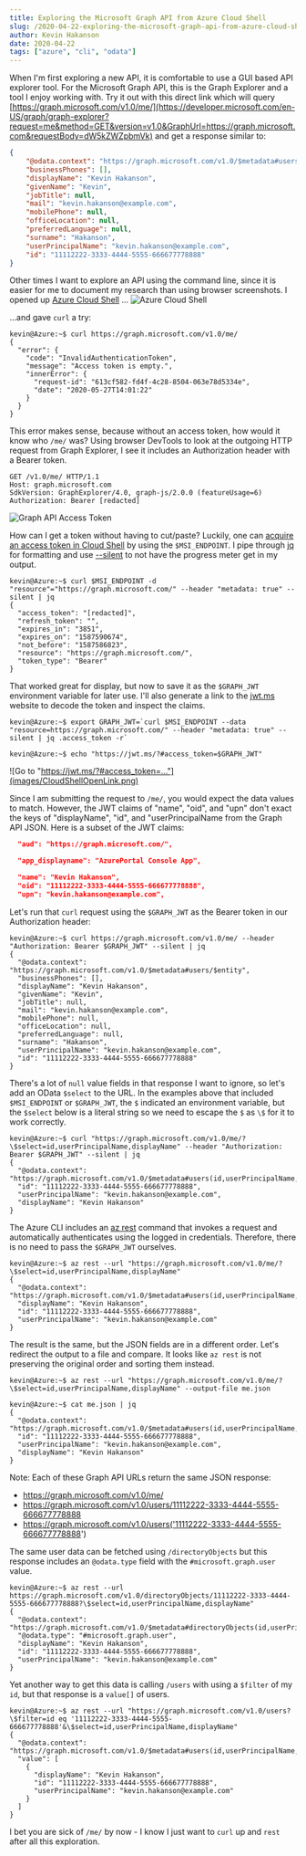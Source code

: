 ```yaml
---
title: Exploring the Microsoft Graph API from Azure Cloud Shell
slug: /2020-04-22-exploring-the-microsoft-graph-api-from-azure-cloud-shell
author: Kevin Hakanson
date: 2020-04-22
tags: ["azure", "cli", "odata"]
---
```

When I'm first exploring a new API, it is comfortable to use a GUI based API explorer tool.  For the Microsoft Graph API, this is the Graph Explorer and a tool I enjoy working with.  Try it out with this direct link which will query [https://graph.microsoft.com/v1.0/me/](https://developer.microsoft.com/en-US/graph/graph-explorer?request=me&method=GET&version=v1.0&GraphUrl=https://graph.microsoft.com&requestBody=dW5kZWZpbmVk) and get a response similar to:

```json
{
    "@odata.context": "https://graph.microsoft.com/v1.0/$metadata#users/$entity",
    "businessPhones": [],
    "displayName": "Kevin Hakanson",
    "givenName": "Kevin",
    "jobTitle": null,
    "mail": "kevin.hakanson@example.com",
    "mobilePhone": null,
    "officeLocation": null,
    "preferredLanguage": null,
    "surname": "Hakanson",
    "userPrincipalName": "kevin.hakanson@example.com",
    "id": "11112222-3333-4444-5555-666677778888"
}
```

Other times I want to explore an API using the command line, since it is easier for me to document my research than using browser screenshots.  I opened up [Azure Cloud Shell](https://shell.azure.com/) ...
![Azure Cloud Shell](images/AzureCloudShell.png)

...and gave `curl` a try:

```console
kevin@Azure:~$ curl https://graph.microsoft.com/v1.0/me/
{
  "error": {
    "code": "InvalidAuthenticationToken",
    "message": "Access token is empty.",
    "innerError": {
      "request-id": "613cf582-fd4f-4c28-8504-063e78d5334e",
      "date": "2020-05-27T14:01:22"
    }
  }
}
```

This error makes sense, because without an access token, how would it know who `/me/` was?  Using browser DevTools to look at the outgoing HTTP request from Graph Explorer, I see it includes an Authorization header with a Bearer token.

```http
GET /v1.0/me/ HTTP/1.1
Host: graph.microsoft.com
SdkVersion: GraphExplorer/4.0, graph-js/2.0.0 (featureUsage=6)
Authorization: Bearer [redacted]
```

![Graph API Access Token](images/GraphAccessToken.png)

How can I get a token without having to cut/paste?  Luckily, one can [acquire an access token in Cloud Shell](https://docs.microsoft.com/en-us/azure/cloud-shell/msi-authorization#acquire-access-token-in-cloud-shell) by using the `$MSI_ENDPOINT`. I pipe through [jq](https://stedolan.github.io/jq/) for formatting and use [--silent](https://curl.haxx.se/docs/manpage.html#-s) to not have the progress meter get in my output.

```console
kevin@Azure:~$ curl $MSI_ENDPOINT -d "resource"="https://graph.microsoft.com/" --header "metadata: true" --silent | jq
{
  "access_token": "[redacted]",
  "refresh_token": "",
  "expires_in": "3851",
  "expires_on": "1587590674",
  "not_before": "1587586823",
  "resource": "https://graph.microsoft.com/",
  "token_type": "Bearer"
}
```
That worked great for display, but now to save it as the `$GRAPH_JWT` environment variable for later use.  I'll also generate a link to the [jwt.ms](https://jwt.ms/) website to decode the token and inspect the claims.

```console
kevin@Azure:~$ export GRAPH_JWT=`curl $MSI_ENDPOINT --data "resource=https://graph.microsoft.com/" --header "metadata: true" --silent | jq .access_token -r`

kevin@Azure:~$ echo "https://jwt.ms/?#access_token=$GRAPH_JWT"
```

![Go to "https://jwt.ms/?#access_token=..."](images/CloudShellOpenLink.png)

Since I am submitting the request to `/me/`, you would expect the data values to match.  However, the JWT claims of "name", "oid", and "upn" don't exact the keys of "displayName", "id", and "userPrincipalName from the Graph API JSON.  Here is a subset of the JWT claims:

```json
  "aud": "https://graph.microsoft.com/",

  "app_displayname": "AzurePortal Console App",

  "name": "Kevin Hakanson",
  "oid": "11112222-3333-4444-5555-666677778888",
  "upn": "kevin.hakanson@example.com",
```

Let's run that `curl` request using the `$GRAPH_JWT` as the Bearer token in our Authorization header:

```console
kevin@Azure:~$ curl https://graph.microsoft.com/v1.0/me/ --header "Authorization: Bearer $GRAPH_JWT" --silent | jq
{
  "@odata.context": "https://graph.microsoft.com/v1.0/$metadata#users/$entity",
  "businessPhones": [],
  "displayName": "Kevin Hakanson",
  "givenName": "Kevin",
  "jobTitle": null,
  "mail": "kevin.hakanson@example.com",
  "mobilePhone": null,
  "officeLocation": null,
  "preferredLanguage": null,
  "surname": "Hakanson",
  "userPrincipalName": "kevin.hakanson@example.com",
  "id": "11112222-3333-4444-5555-666677778888"
}
```

There's a lot of `null` value fields in that response I want to ignore, so let's add an OData `$select` to the URL.  In the examples above that included `$MSI_ENDPOINT` or `$GRAPH_JWT`, the `$` indicated an environment variable, but the `$select` below is a literal string so we need to escape the `$` as `\$` for it to work correctly.

```console
kevin@Azure:~$ curl "https://graph.microsoft.com/v1.0/me/?\$select=id,userPrincipalName,displayName" --header "Authorization: Bearer $GRAPH_JWT" --silent | jq
{
  "@odata.context": "https://graph.microsoft.com/v1.0/$metadata#users(id,userPrincipalName,displayName)/$entity",
  "id": "11112222-3333-4444-5555-666677778888",
  "userPrincipalName": "kevin.hakanson@example.com",
  "displayName": "Kevin Hakanson"
}
```

The Azure CLI includes an [az rest](https://docs.microsoft.com/en-us/cli/azure/reference-index?view=azure-cli-latest#az-rest) command that invokes a request and automatically authenticates using the logged in credentials.  Therefore, there is no need to pass the `$GRAPH_JWT` ourselves.

```console
kevin@Azure:~$ az rest --url "https://graph.microsoft.com/v1.0/me/?\$select=id,userPrincipalName,displayName"
{
  "@odata.context": "https://graph.microsoft.com/v1.0/$metadata#users(id,userPrincipalName,displayName)/$entity",
  "displayName": "Kevin Hakanson",
  "id": "11112222-3333-4444-5555-666677778888",
  "userPrincipalName": "kevin.hakanson@example.com"
}
```

The result is the same, but the JSON fields are in a different order.  Let's redirect the output to a file and compare.  It looks like `az rest` is not preserving the original order and sorting them instead.

```console
kevin@Azure:~$ az rest --url "https://graph.microsoft.com/v1.0/me/?\$select=id,userPrincipalName,displayName" --output-file me.json

kevin@Azure:~$ cat me.json | jq
{
  "@odata.context": "https://graph.microsoft.com/v1.0/$metadata#users(id,userPrincipalName,displayName)/$entity",
  "id": "11112222-3333-4444-5555-666677778888",
  "userPrincipalName": "kevin.hakanson@example.com",
  "displayName": "Kevin Hakanson"
}
```

Note: Each of these Graph API URLs return the same JSON response:
* https://graph.microsoft.com/v1.0/me/
* https://graph.microsoft.com/v1.0/users/11112222-3333-4444-5555-666677778888
* https://graph.microsoft.com/v1.0/users('11112222-3333-4444-5555-666677778888')

The same user data can be fetched using `/directoryObjects` but this response includes an `@odata.type` field with the `#microsoft.graph.user` value.

```console
kevin@Azure:~$ az rest --url https://graph.microsoft.com/v1.0/directoryObjects/11112222-3333-4444-5555-666677778888?\$select=id,userPrincipalName,displayName"
{
  "@odata.context": "https://graph.microsoft.com/v1.0/$metadata#directoryObjects(id,userPrincipalName,displayName)/$entity",
  "@odata.type": "#microsoft.graph.user",
  "displayName": "Kevin Hakanson",
  "id": "11112222-3333-4444-5555-666677778888",
  "userPrincipalName": "kevin.hakanson@example.com"
}
```

Yet another way to get this data is calling `/users` with using a `$filter` of my `id`, but that response is a `value[]` of users.

```console
kevin@Azure:~$ az rest --url "https://graph.microsoft.com/v1.0/users?\$filter=id eq '11112222-3333-4444-5555-666677778888'&\$select=id,userPrincipalName,displayName"
{
  "@odata.context": "https://graph.microsoft.com/v1.0/$metadata#users(id,userPrincipalName,displayName)",
  "value": [
    {
      "displayName": "Kevin Hakanson",
      "id": "11112222-3333-4444-5555-666677778888",
      "userPrincipalName": "kevin.hakanson@example.com"
    }
  ]
}
```

I bet you are sick of `/me/` by now - I know I just want to `curl` up and `rest` after all this exploration.